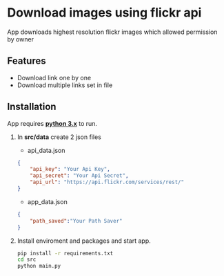 # Download images using flickr api

App downloads highest resolution flickr images which allowed permission by owner

## Features

- Download link one by one
- Download multiple links set in file

## Installation

App requires **[python 3.x](https://www.python.org)** to run.

1. In **src/data** create 2 json files

    - api_data.json

    ```json
    {
        "api_key": "Your Api Key",
        "api_secret": "Your Api Secret",
        "api_url": "https://api.flickr.com/services/rest/"
    }
    ```
    - app_data.json

    ```json
    {
        "path_saved":"Your Path Saver"
    }
    ```

2. Install enviroment and packages and start app.

    ```sh
    pip install -r requirements.txt
    cd src
    python main.py
    ```
